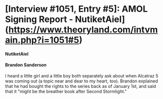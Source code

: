 # [Interview #1051, Entry #5]: AMOL Signing Report - NutiketAiel](https://www.theoryland.com/intvmain.php?i=1051#5)

#### NutiketAiel

#### Brandon Sanderson

I heard a little girl and a little boy both separately ask about when Alcatraz 5 was coming out (a topic near and dear to my heart, too). Brandon explained that he had bought the rights to the series back as of January 1st, and said that it "might be the breather book after Second Stormlight."

